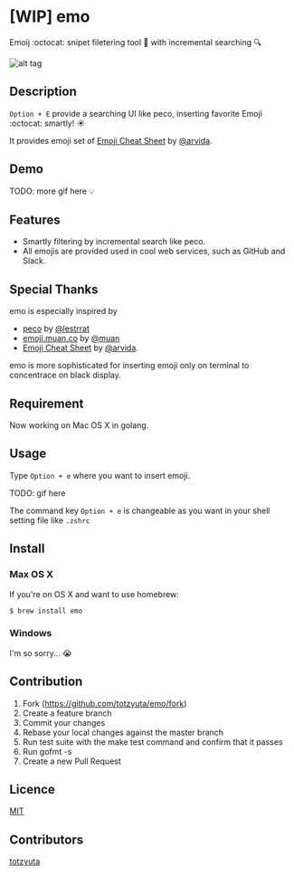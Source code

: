 [WIP] emo
====

Emoij :octocat: snipet filetering tool :wrench: with incremental searching :mag:

![alt tag](https://raw.github.com/wiki/totzYuta/emo/images/emo-che.jpg)


## Description

`Option + E` provide a searching UI like peco, inserting favorite Emoji :octocat: smartly! :sunny:

It provides emoji set of [Emoji Cheat Sheet](https://github.com/arvida/emoji-cheat-sheet.com/) by [@arvida](https://github.com/arvida).


## Demo

TODO: more gif here :bulb:


## Features

- Smartly filtering by incremental search like peco. 
- All emojis are provided used in cool web services, such as GitHub and Slack.


## Special Thanks

emo is especially inspired by 

- [peco](https://github.com/peco/peco) by [@lestrrat](https://github.com/lestrrat)
- [emoji.muan.co](http://emoji.muan.co) by [@muan](https://github.com/muan)
- [Emoji Cheat Sheet](https://github.com/arvida/emoji-cheat-sheet.com/) by [@arvida](https://github.com/arvida).

emo is more sophisticated for inserting emoji only on terminal to concentrace on black display. 


## Requirement

Now working on Mac OS X in golang.


## Usage

Type `Option + e` where you want to insert emoji.

TODO: gif here

The command key `Option + e` is changeable as you want in your shell setting file like `.zshrc`


## Install

### Max OS X

If you're on OS X and want to use homebrew:

```
$ brew install emo
```

### Windows

I'm so sorry... :sob:


## Contribution

1. Fork (https://github.com/totzyuta/emo/fork)
2. Create a feature branch
3. Commit your changes
4. Rebase your local changes against the master branch
5. Run test suite with the make test command and confirm that it passes
6. Run gofmt -s
7. Create a new Pull Request


## Licence

[MIT](https://github.com/totzyuta/emo/master/LICENCE)


## Contributors

[totzyuta](https://github.com/totzyuta)
